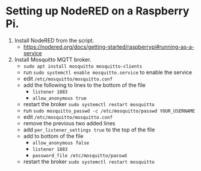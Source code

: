 # Setting up NodeRED on a Raspberry Pi.

1. Install NodeRED from the script.
   - https://nodered.org/docs/getting-started/raspberrypi#running-as-a-service
3. Install Mosquitto MQTT broker.
   - `sudo apt install mosquitto mosquitto-clients`
   - run `sudo systemctl enable mosquitto.service` to enable the service
   - edit `/etc/mosquitto/mosquitto.conf`
   - add the following to lines to the bottom of the file
     - `listener 1883`
     - `allow_anonymous true`
   - restart the broker `sudo systemctl restart mosquitto`
   - run `sudo mosquitto_passwd -c /etc/mosquitto/passwd YOUR_USERNAME`
   - edit `/etc/mosquitto/mosquitto.conf`
   - remove the previous two added lines
   - add `per_listener_settings true` to the top of the file
   - add to bottom of the file
     - `allow_anonymous false`
     - `listener 1883`
     - `password_file /etc/mosquitto/passwd`
   - restart the broker `sudo systemctl restart mosquitto`
